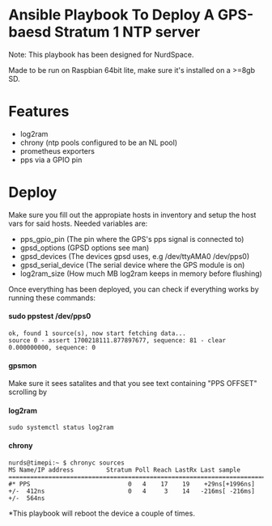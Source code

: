# Ansible Playbook To Deploy A GPS-baesd Stratum 1 NTP server
Note: This playbook has been designed for NurdSpace.

Made to be run on Raspbian 64bit lite, make sure it's installed on a >=8gb SD.

# Features
- log2ram
- chrony (ntp pools configured to be an NL pool)
- prometheus exporters
- pps via a GPIO pin

# Deploy
Make sure you fill out the appropiate hosts in inventory and setup the host vars for said hosts. 
Needed variables are:

* pps_gpio_pin (The pin where the GPS's pps signal is connected to)
* gpsd_options (GPSD options see man)
* gpsd_devices (The devices gpsd uses, e.g /dev/ttyAMA0 /dev/pps0)
* gpsd_serial_device (The serial device where the GPS module is on)
* log2ram_size (How much MB log2ram keeps in memory before flushing)

Once everything has been deployed, you can check if everything works by running these commands:
#### sudo ppstest /dev/pps0
```
ok, found 1 source(s), now start fetching data...
source 0 - assert 1700218111.877897677, sequence: 81 - clear  0.000000000, sequence: 0
```

#### gpsmon
Make sure it sees satalites and that you see text containing "PPS OFFSET" scrolling by

#### log2ram
`sudo systemctl status log2ram`

#### chrony
```
nurds@timepi:~ $ chronyc sources
MS Name/IP address         Stratum Poll Reach LastRx Last sample
===============================================================================
#* PPS                           0   4    17    19    +29ns[+1996ns] +/-  412ns                       0   4     3    14   -216ms[ -216ms] +/-  564ns
```

*This playbook will reboot the device a couple of times.

